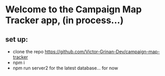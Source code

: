 # Welcome to the Campaign Map Tracker app, (in process...)

## set up:

- clone the repo https://github.com/Victor-Grinan-Dev/campaign-map-tracker
- npm i
- npm run server2 for the latest database... for now
